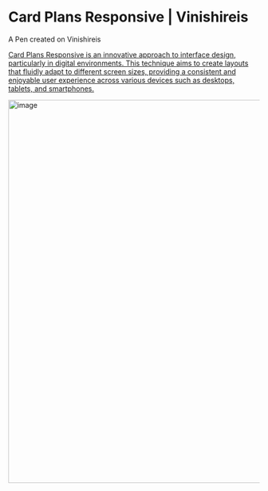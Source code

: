 # Card Plans Responsive | Vinishireis

A Pen created on Vinishireis <a href="https://github.com/Vinishireis">

Card Plans Responsive is an innovative approach to interface design, particularly in digital environments. This technique aims to create layouts that fluidly adapt to different screen sizes, providing a consistent and enjoyable user experience across various devices such as desktops, tablets, and smartphones.

<img width="768" alt="image" src="https://github.com/Vinishireis/Card-Plans-Responsive/assets/95651095/220cae67-a9b2-4819-b6b2-6c470e9b89ae">
